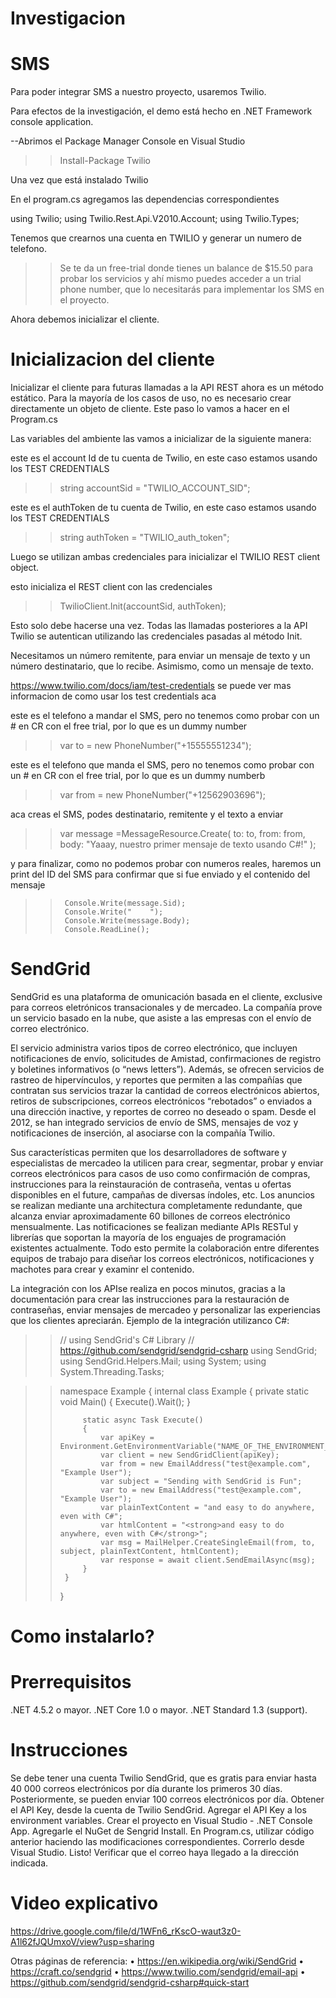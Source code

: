 # Investigacion

# SMS

Para poder integrar SMS a nuestro proyecto, usaremos Twilio.

Para efectos de la investigación, el demo está hecho en .NET Framework console application.

--Abrimos el Package Manager Console en Visual Studio

>> Install-Package Twilio

Una vez que está instalado Twilio

En el program.cs agregamos las dependencias correspondientes

using Twilio;
using Twilio.Rest.Api.V2010.Account;
using Twilio.Types;

Tenemos que crearnos una cuenta en TWILIO y generar un numero de telefono.

>> Se te da un free-trial donde tienes un balance de $15.50 para probar los servicios y ahí mismo puedes acceder a un trial phone number, que lo necesitarás para implementar los SMS en el proyecto.

Ahora debemos inicializar el cliente.

# Inicializacion del cliente

Inicializar el cliente para futuras llamadas a la API REST ahora es un método estático. Para la mayoría de los casos de uso, no es necesario crear directamente un objeto de cliente. Este paso lo vamos a hacer en el Program.cs

Las variables del ambiente las vamos a inicializar de la siguiente manera: 

este es el account Id de tu cuenta de Twilio, en este caso estamos usando los TEST CREDENTIALS
>> string accountSid = "TWILIO_ACCOUNT_SID";

este es el authToken de tu cuenta de Twilio, en este caso estamos usando los TEST CREDENTIALS
>> string authToken = "TWILIO_auth_token";

Luego se utilizan ambas credenciales para inicializar el TWILIO REST client object.

esto inicializa el REST client con las credenciales
>> TwilioClient.Init(accountSid, authToken);

Esto solo debe hacerse una vez. Todas las llamadas posteriores a la API Twilio se autentican utilizando las credenciales pasadas al método Init.

Necesitamos un número remitente, para enviar un mensaje de texto y un número destinatario, que lo recibe. Asimismo, como un mensaje de texto.

https://www.twilio.com/docs/iam/test-credentials se puede ver mas informacion de como usar los test credentials aca

este es el telefono a mandar el SMS, pero no tenemos como probar con un # en CR con el free trial, por lo que es un dummy number
>> var to = new PhoneNumber("+15555551234");
  
este es el telefono que manda el SMS, pero no tenemos como probar con un # en CR con el free trial, por lo que es un dummy numberb
>> var from = new PhoneNumber("+12562903696");

aca creas el SMS, podes destinatario, remitente y el texto a enviar
>> var message =MessageResource.Create(
>>    to: to,
>>    from: from,
>>    body: "Yaaay, nuestro primer mensaje de texto usando C#!"
>> );

y para finalizar, como no podemos probar con numeros reales, haremos un print del ID del SMS para confirmar que si fue enviado y el contenido del mensaje
>>      Console.Write(message.Sid);
>>      Console.Write("    ");
>>      Console.Write(message.Body);
>>      Console.ReadLine();

# SendGrid

SendGrid es una plataforma de omunicación basada en el cliente, exclusive para correos eletrónicos transacionales y de mercadeo. La compañía prove un servicio basado en la nube, que asiste a las empresas con el envío de correo electrónico.

El servicio administra varios tipos de correo electrónico, que incluyen notificaciones de envío, solicitudes de Amistad, confirmaciones de registro y boletines informativos (o “news letters”). Además, se ofrecen servicios de rastreo de hipervínculos, y reportes que permiten a las compañías que contratan sus servicios trazar la cantidad de correos electrónicos abiertos, retiros de subscripciones, correos electrónicos “rebotados” o enviados a una dirección inactive, y reportes de correo no deseado o spam. Desde el 2012, se han integrado servicios de envío de SMS, mensajes de voz y notificaciones de inserción, al asociarse con la compañía Twilio.

Sus características permiten que los desarrolladores de software y especialistas de mercadeo la utilicen para crear, segmentar, probar y enviar correos electrónicos para casos de uso como confirmación de compras, instrucciones para la reinstauración de contraseña, ventas u ofertas disponibles en el future, campañas de diversas índoles, etc.
Los anuncios se realizan mediante una architectura completamente redundante, que alcanza enviar aproximadamente 60 billones de correos electrónico mensualmente. Las notificaciones se fealizan mediante APIs RESTul y librerías que soportan la mayoría de los enguajes de programación existentes actualmente. Todo esto permite la colaboración entre diferentes equipos de trabajo para diseñar los correos electrónicos, notificaciones y machotes para crear y examinr el contenido.

La integración con los APIse realiza en pocos minutos, gracias a la documentación para crear las instrucciones para la restauración de contraseñas, enviar mensajes de mercadeo y personalizar las experiencias que los clientes apreciarán.
Ejemplo de la integración utilizanco C#:
 
>>  // using SendGrid's C# Library
>>  // https://github.com/sendgrid/sendgrid-csharp
>>  using SendGrid;
>>  using SendGrid.Helpers.Mail;
>>  using System;
>>  using System.Threading.Tasks;

>>  namespace Example
>>  {
>>      internal class Example
>>      {
>>          private static void Main()
>>          {
>>              Execute().Wait();
>>          }
>>  
>>          static async Task Execute()
>>          {
>>              var apiKey = Environment.GetEnvironmentVariable("NAME_OF_THE_ENVIRONMENT_VARIABLE_FOR_YOUR_SENDGRID_KEY");
>>              var client = new SendGridClient(apiKey);
>>              var from = new EmailAddress("test@example.com", "Example User");
>>              var subject = "Sending with SendGrid is Fun";
>>              var to = new EmailAddress("test@example.com", "Example User");
>>              var plainTextContent = "and easy to do anywhere, even with C#";
>>              var htmlContent = "<strong>and easy to do anywhere, even with C#</strong>";
>>              var msg = MailHelper.CreateSingleEmail(from, to, subject, plainTextContent, htmlContent);
>>              var response = await client.SendEmailAsync(msg);
>>          }
>>      }
>>  }

# Como instalarlo?
# Prerrequisitos 
.NET 4.5.2 o mayor.
.NET Core 1.0 o mayor.
.NET Standard 1.3 (support).
# Instrucciones
Se debe tener una cuenta Twilio SendGrid, que es gratis para enviar hasta 40 000 correos electrónicos por día durante los primeros 30 días. Posteriormente, se pueden enviar 100 correos electrónicos por día.
Obtener el API Key, desde la cuenta de Twilio SendGrid.
Agregar el API Key a los environment variables.
Crear el proyecto en Visual Studio - .NET Console App.
Agregarle el NuGet de Sengrid Install.
En Program.cs, utilizar código anterior haciendo las modificaciones correspondientes.
Correrlo desde Visual Studio.
Listo! Verificar que el correo haya llegado a la dirección indicada.

# Video explicativo
https://drive.google.com/file/d/1WFn6_rKscO-waut3z0-A1l62fJQUmxoV/view?usp=sharing

Otras páginas de referencia:
• https://en.wikipedia.org/wiki/SendGrid
• https://craft.co/sendgrid
• https://www.twilio.com/sendgrid/email-api
• https://github.com/sendgrid/sendgrid-csharp#quick-start 



